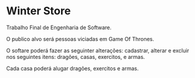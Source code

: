 # Winter Store

Trabalho Final de Engenharia de Software.

O publico alvo será pessoas viciadas em Game Of Thrones.


O softare poderá fazer as seguinter alterações: cadastrar, alterar e excluir nos seguintes itens: dragões, casas, exercitos, e armas.
 
Cada casa poderá alugar dragões, exercitos e armas.
